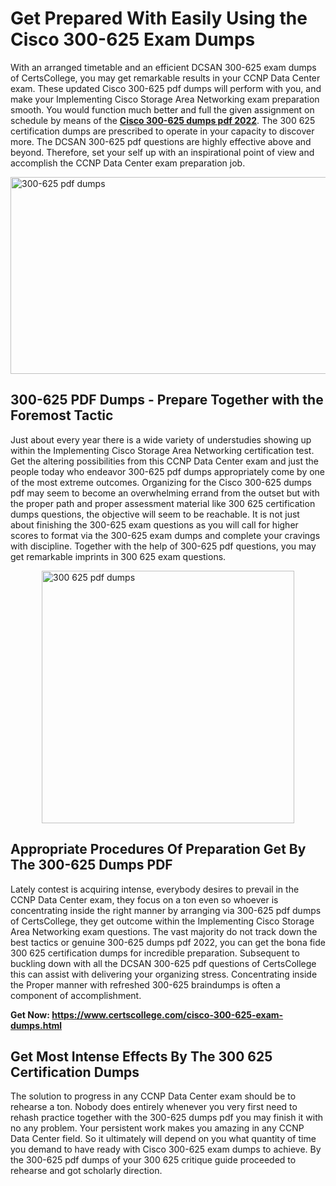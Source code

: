 <h1><strong>Get Prepared With Easily Using the Cisco 300-625 Exam Dumps&nbsp;</strong></h1>
<p><span style="font-weight: 400;">With an arranged timetable and an efficient DCSAN 300-625 exam dumps of CertsCollege, you may get remarkable results in your CCNP Data Center exam. These updated Cisco 300-625 pdf dumps will perform with you, and make your Implementing Cisco Storage Area Networking exam preparation smooth. You would function much better and full the given assignment on schedule by means of the <strong><a href="https://www.certscollege.com/cisco-300-625-exam-dumps.html">Cisco 300-625 dumps pdf 2022</a></strong>. The 300 625 certification dumps are prescribed to operate in your capacity to discover more. The DCSAN 300-625 pdf questions are highly effective above and beyond. Therefore, set your self up with an inspirational point of view and accomplish the CCNP Data Center exam preparation job.&nbsp;</span></p>
<p><span style="font-weight: 400;"><img style="display: block; margin-left: auto; margin-right: auto;" src="https://i.ibb.co/CPDK3ps/Yellow-and-Blue-Initiative-Blog-Banner.png" alt="300-625 pdf dumps" width="559" height="315" /></span></p>
<h2><strong>300-625 PDF Dumps - Prepare Together with the Foremost Tactic</strong></h2>
<p><span style="font-weight: 400;">Just about every year there is a wide variety of understudies showing up within the Implementing Cisco Storage Area Networking certification test. Get the altering possibilities from this CCNP Data Center exam and just the people today who endeavor 300-625 pdf dumps appropriately come by one of the most extreme outcomes. Organizing for the Cisco 300-625 dumps pdf may seem to become an overwhelming errand from the outset but with the proper path and proper assessment material like 300 625 certification dumps questions, the objective will seem to be reachable. It is not just about finishing the 300-625 exam questions as you will call for higher scores to format via the 300-625 exam dumps and complete your cravings with discipline. Together with the help of 300-625 pdf questions, you may get remarkable imprints in 300 625 exam questions.</span></p>
<p><span style="font-weight: 400;"><a href="https://tinyurl.com/y796n9xa"><img style="display: block; margin-left: auto; margin-right: auto;" src="https://i.ibb.co/9tMrhdY/Teacher-Appreciation-Invitation.png" alt="300 625 pdf dumps " width="404" height="404" /></a></span></p>
<h2><strong>Appropriate Procedures Of Preparation Get By The 300-625 Dumps PDF</strong></h2>
<p><span style="font-weight: 400;">Lately contest is acquiring intense, everybody desires to prevail in the CCNP Data Center exam, they focus on a ton even so whoever is concentrating inside the right manner by arranging via 300-625 pdf dumps of CertsCollege, they get outcome within the Implementing Cisco Storage Area Networking exam questions. The vast majority do not track down the best tactics or genuine 300-625 dumps pdf 2022, you can get the bona fide 300 625 certification dumps for incredible preparation. Subsequent to buckling down with all the DCSAN 300-625 pdf questions of CertsCollege this can assist with delivering your organizing stress. Concentrating inside the Proper manner with refreshed 300-625 braindumps is often a component of accomplishment.</span></p>
<p><span style="font-weight: 400;"><strong>Get Now: <a href="https://www.certscollege.com/cisco-300-625-exam-dumps.html">https://www.certscollege.com/cisco-300-625-exam-dumps.html</a></strong></span></p>
<h2><strong>Get Most Intense Effects By The 300 625 Certification Dumps</strong></h2>
<p><span style="font-weight: 400;">The solution to progress in any CCNP Data Center exam should be to rehearse a ton. Nobody does entirely whenever you very first need to rehash practice together with the 300-625 dumps pdf you may finish it with no any problem. Your persistent work makes you amazing in any CCNP Data Center field. So it ultimately will depend on you what quantity of time you demand to have ready with Cisco 300-625 exam dumps to achieve. By the 300-625 pdf dumps of your 300 625 critique guide proceeded to rehearse and got scholarly direction.</span></p>
